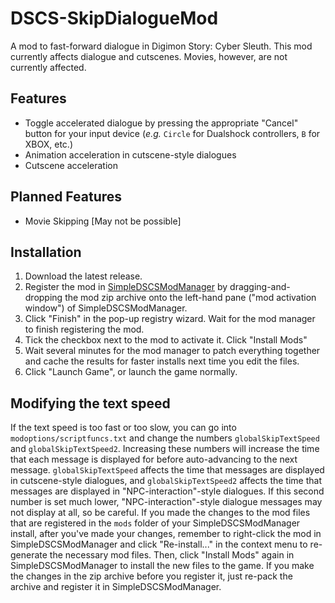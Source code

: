# DSCS-SkipDialogueMod
A mod to fast-forward dialogue in Digimon Story: Cyber Sleuth. This mod currently affects dialogue and cutscenes. Movies, however, are not currently affected.

## Features
- Toggle accelerated dialogue by pressing the appropriate "Cancel" button for your input device (_e.g._ `Circle` for Dualshock controllers, `B` for XBOX, etc.) 
- Animation acceleration in cutscene-style dialogues
- Cutscene acceleration

## Planned Features
- Movie Skipping [May not be possible]

## Installation
1. Download the latest release.
2. Register the mod in [SimpleDSCSModManager](https://github.com/Pherakki/SimpleDSCSModManager) by dragging-and-dropping the mod zip archive onto the left-hand pane ("mod activation window") of SimpleDSCSModManager.
3. Click "Finish" in the pop-up registry wizard. Wait for the mod manager to finish registering the mod.
4. Tick the checkbox next to the mod to activate it. Click "Install Mods"
5. Wait several minutes for the mod manager to patch everything together and cache the results for faster installs next time you edit the files.
6. Click "Launch Game", or launch the game normally.

## Modifying the text speed
If the text speed is too fast or too slow, you can go into `modoptions/scriptfuncs.txt` and change the numbers `globalSkipTextSpeed` and `globalSkipTextSpeed2`. Increasing these numbers will increase the time that each message is displayed for before auto-advancing to the next message. `globalSkipTextSpeed` affects the time that messages are displayed in cutscene-style dialogues, and `globalSkipTextSpeed2` affects the time that messages are displayed in "NPC-interaction"-style dialogues. If this second number is set much lower, "NPC-interaction"-style dialogue messages may not display at all, so be careful.
If you made the changes to the mod files that are registered in the `mods` folder of your SimpleDSCSModManager install, after you've made your changes, remember to right-click the mod in SimpleDSCSModManager and click "Re-install..." in the context menu to re-generate the necessary mod files. Then, click "Install Mods" again in SimpleDSCSModManager to install the new files to the game.
If you make the changes in the zip archive before you register it, just re-pack the archive and register it in SimpleDSCSModManager.
